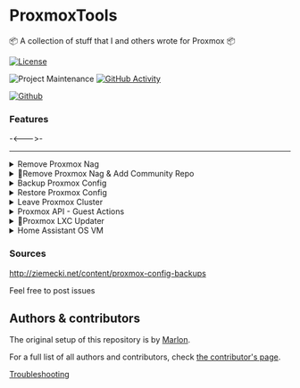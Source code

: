 # ProxmoxTools
📦 A collection of stuff that I and others wrote for Proxmox 📦


[![License][license-shield]](LICENSE.md)

![Project Maintenance][maintenance-shield]
[![GitHub Activity][commits-shield]][commits]

[![Github][github]][github]

<!-- 🎉 Release of ProxmoxTools 0.0.2 -->

### Features

-<--->-
<!-- also includes... -->

____________________________________________________________________________________________
</details>

<details>
<summary markdown="span"> Remove Proxmox Nag </summary>
 
<p align="center"><img src="https://avatars.githubusercontent.com/u/2678585?s=200&amp;v=4" alt="@home-assistant" width="100" height="100"/></p>
 
<h1 align="center" id="heading"> Remove Proxmox Nag | Tested 5.1-3 - 7.1-12 </h1>

To remove the Proxmox Nag, run the following in the Proxmox Shell

```yaml
bash -c "$(wget -qLO - https://raw.githubusercontent.com/marrobHD/proxmox-tools/master/ProxmoxNag.sh)"
```

____________________________________________________________________________________________
</details>

<details>
<summary markdown="span"> 🔸Remove Proxmox Nag & Add Community Repo </summary>
 
<p align="center"><img src="https://avatars.githubusercontent.com/u/2678585?s=200&amp;v=4" alt="@home-assistant" width="100" height="100"/></p>
 
<h1 align="center" id="heading"> Remove Proxmox Nag & Add Community Repo | Tested 5.1-3 - 7.1-12 </h1>

To remove the Proxmox Nag & add Community Repo, run the following in the Proxmox Shell

```yaml
bash -c "$(wget -qLO - https://raw.githubusercontent.com/marrobHD/proxmox-tools/master/proxmoxve_community.sh)"
```


____________________________________________________________________________________________
</details>

<details>
<summary markdown="span"> Backup Proxmox Config </summary>
 
<p align="center"><img src="https://avatars.githubusercontent.com/u/2678585?s=200&amp;v=4" alt="@home-assistant" width="100" height="100"/></p>
 
<h1 align="center" id="heading"> Backup Proxmox Config Manual </h1>

To create a new Proxmox Node Config Backup, do the following in the Proxmox Shell

```yaml
* Download the [script](https://raw.githubusercontent.com/marrobHD/proxmox-tools/master/prox_config_backup.sh)  
```cd /root/; wget -qO- https://raw.githubusercontent.com/marrobHD/proxmox-tools/master/prox_config_backup.sh > prox_config_backup.sh```
* Set the permanent backups directory ```export BACKUP_DIR="/root/proxmox_backups/"```
* Create a proxmox_backups folder and make the script executable ```mkdir /root/proxmox_backups/; chmod +x ./prox_config_backup.sh```
* Shut down ALL VMs + LXC Containers if you want to go the save way. (Not required) ```service pve-manager stop```
* Run the script ```./prox_config_backup.sh```
```

____________________________________________________________________________________________

</details>

<details>
<summary markdown="span"> Restore Proxmox Config </summary>
 
<p align="center"><img src="https://avatars.githubusercontent.com/u/2678585?s=200&amp;v=4" alt="@proxmox" width="100" height="100"/></p>
 
<h1 align="center" id="heading"> Restore Proxmox Config </h1>

On machine, you end up with a GZipped file of about 1-10 MB with a name like "proxmox_backup_proxmoxhostname_2017-12-02.15.48.10.tar.gz".  
Depending upon how you schedule it and the size of your server, that could eventually become a space issue so don't  
forget to set up some kind of archive maintenance.

To restore, move the file back to proxmox with cp, scp, webmin, a thumb drive, whatever.  
I place it back into the /var/tmp directory from where it came. 

```
# Unpack the original backup
tar -zxvf proxmox_backup_proxmoxhostname_2017-12-02.15.48.10.tar.gz
# unpack the tared contents
tar -xvf proxmoxpve.2017-12-02.15.48.10.tar
tar -xvf proxmoxetc.2017-12-02.15.48.10.tar
tar -xvf proxmoxroot.2017-12-02.15.48.10.tar

# If the services are running, stop them:
for i in pve-cluster pvedaemon vz qemu-server; do systemctl stop $i ; done

# Copy the old content to the original directory:
cp -avr /var/tmp/var/tmp/etc/* /etc/
cp -avr /var/tmp/var/tmp/var/* /var/
cp -avr /var/tmp/var/tmp/root/* /root/


# And, finally, restart services:
for i in qemu-server vz pvedaemon pve-cluster; do systemctl start $i ; done
```

If nothing goes wrong, and you have separately restored the VM images using the default ProxMox process.  
You should be back where you started. But let's hope it never comes to that.

____________________________________________________________________________________________

</details>


<details>
<summary markdown="span"> Leave Proxmox Cluster </summary>
 
<p align="center"><img src="https://avatars.githubusercontent.com/u/2678585?s=200&amp;v=4" alt="@home-assistant" width="100" height="100"/></p>
 
<h1 align="center" id="heading"> Leave Proxmox Cluster </h1>

To leave a Proxmox-Cluster, run the following in the Proxmox Node shell, which should leave the cluster.

```yaml
bash -c "$(wget -qLO - https://raw.githubusercontent.com/marrobHD/proxmox-tools/master/leave-cluster.sh)"
```

____________________________________________________________________________________________ 

</details>


<details>
<summary markdown="span"> Proxmox API - Guest Actions </summary>
 
<p align="center"><img src="https://avatars.githubusercontent.com/u/2678585?s=200&amp;v=4" alt="@home-assistant" width="100" height="100"/></p>
 
<h1 align="center" id="heading"> Guest Actions </h1>

The Proxmox API scripts are located in the API folder.

```
/api/lxc: startlxc.sh, stoplxc.sh, shutdownlxc.sh, restartlxc.sh, suspendlxc.sh and resumelxc.sh
/api/vm: startvm.sh, stopvm.sh, shutdownvm.sh, restartvm.sh, resetvm.sh, suspendvm.sh and resumevm.sh
```

____________________________________________________________________________________________ 

</details>

<details>
<summary markdown="span"> 🔸Proxmox LXC Updater</summary>
 
<p align="center"><img src="https://external-content.duckduckgo.com/iu/?u=https%3A%2F%2Felpuig.xeill.net%2FMembers%2Fvcarceler%2Farticulos%2Fcontenedores-con-lxd-lxc%2Fcontainers.png&f=1&nofb=1" height="100"/></p>

<h1 align="center" id="heading">Proxmox LXC Updater </h1>

Update All LXC's Fast & Easy
 
Run the following in the Proxmox Shell.

```yaml
bash -c "$(wget -qLO - https://raw.githubusercontent.com/marrobHD/proxmox-tools/master/upgrade-lxcs.sh)"
```


____________________________________________________________________________________________ 

</details>


<details>
<summary markdown="span"> Home Assistant OS VM </summary>
 
<p align="center"><img src="https://avatars.githubusercontent.com/u/13844975?s=200&amp;v=4" alt="@home-assistant" width="100" height="100"/></p>
 
<h1 align="center" id="heading"> Home Assistant OS VM </h1>

To create a new Proxmox Home Assistant OS VM, run the following in the Proxmox Shell

```yaml
bash -c "$(wget -qLO - https://raw.githubusercontent.com/marrobHD/proxmox-tools/master/install-HAOS.sh)"
```
<h3 align="center" id="heading">⚡ Default Settings:  4GB RAM - 32GB Storage - 2vCPU ⚡</h3>
 
After the script completes, click on the VM, then on the **_Summary_** tab to find the VM IP.

**Home Assistant Interface - IP:8123**


____________________________________________________________________________________________ 

</details>


### Sources
http://ziemecki.net/content/proxmox-config-backups



Feel free to post issues

## Authors & contributors

The original setup of this repository is by [Marlon][TechHome].

For a full list of all authors and contributors,
check [the contributor's page][contributors].



[Troubleshooting]()

[commits-shield]: https://img.shields.io/github/commit-activity/y/marrobHD/proxmox-tools.svg?style=for-the-badge
[commits]: https://github.com/marrobHD/proxmox-tools/commits/master
[contributors]: https://github.com/marrobHD/proxmox-tools/graphs/contributors
[license-shield]: https://img.shields.io/github/license/marrobHD/proxmox-tools.svg?style=for-the-badge
[maintenance-shield]: https://img.shields.io/badge/maintainer-TechHome-blue.svg?style=for-the-badge
[TechHome]: https://github.com/marrobHD
[releases-shield]: https://img.shields.io/github/release/marrobHD/proxmox-tools.svg?style=for-the-badge
[releases]: https://github.com/marrobHD/proxmox-tools/releases
[contributors]: https://github.com/hassio-addons/addon-ssh/graphs/contributors
[license-shield]: https://img.shields.io/github/license/marrobHD/proxmox-tools.svg?style=for-the-badge
[maintenance-shield]: https://img.shields.io/badge/maintainer-Marlon-blue.svg?style=for-the-badge
[releases-shield]: https://img.shields.io/github/release/marrobHD/proxmox-tools.svg?style=for-the-badge
[releases]: https://github.com/marrobHD/proxmox-tools/releases
[github]: https://img.shields.io/github/followers/marrobHD.svg?style=social
